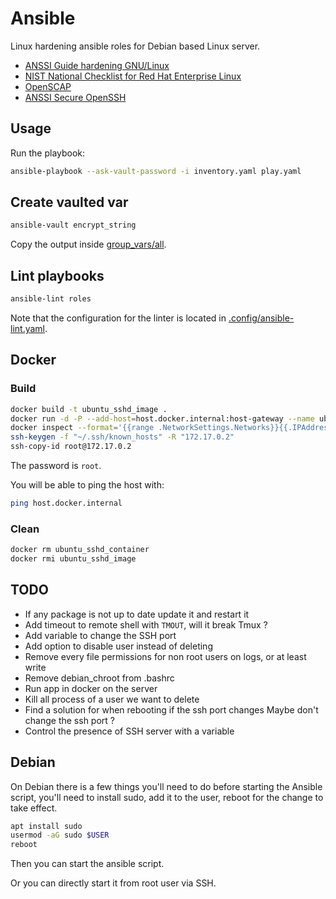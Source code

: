 # Ansible

Linux hardening ansible roles for Debian based Linux server.

- [ANSSI Guide hardening GNU/Linux](https://www.ssi.gouv.fr/guide/recommandations-de-securite-relatives-a-un-systeme-gnulinux/)
- [NIST National Checklist for Red Hat Enterprise Linux](https://ncp.nist.gov/checklist/909)
- [OpenSCAP](https://github.com/OpenSCAP/openscap)
- [ANSSI Secure OpenSSH](https://www.ssi.gouv.fr/administration/guide/recommandations-pour-un-usage-securise-dopenssh/)

## Usage

Run the playbook:

```bash
ansible-playbook --ask-vault-password -i inventory.yaml play.yaml
```

## Create vaulted var

```bash
ansible-vault encrypt_string
```

Copy the output inside [group_vars/all](./group_vars/all).

## Lint playbooks

```bash
ansible-lint roles
```

Note that the configuration for the linter is located in [.config/ansible-lint.yaml](./.config/ansible-lint.yml).

## Docker

### Build

```bash
docker build -t ubuntu_sshd_image .
docker run -d -P --add-host=host.docker.internal:host-gateway --name ubuntu_sshd_container ubuntu_sshd_image
docker inspect --format='{{range .NetworkSettings.Networks}}{{.IPAddress}}{{end}}' ubuntu_sshd_container
ssh-keygen -f "~/.ssh/known_hosts" -R "172.17.0.2"
ssh-copy-id root@172.17.0.2
```

The password is `root`.

You will be able to ping the host with:

```bash
ping host.docker.internal
```

### Clean

```bash
docker rm ubuntu_sshd_container
docker rmi ubuntu_sshd_image
```


## TODO

- If any package is not up to date update it and restart it
- Add timeout to remote shell with `TMOUT`, will it break Tmux ?
- Add variable to change the SSH port
- Add option to disable user instead of deleting
- Remove every file permissions for non root users on logs, or at least write
- Remove debian_chroot from .bashrc
- Run app in docker on the server
- Kill all process of a user we want to delete
- Find a solution for when rebooting if the ssh port changes
    Maybe don't change the ssh port ?
- Control the presence of SSH server with a variable

## Debian

On Debian there is a few things you'll need to do before starting the Ansible
script, you'll need to install sudo, add it to the user, reboot for the change
to take effect.

```bash
apt install sudo
usermod -aG sudo $USER
reboot
```

Then you can start the ansible script.

Or you can directly start it from root user via SSH.

